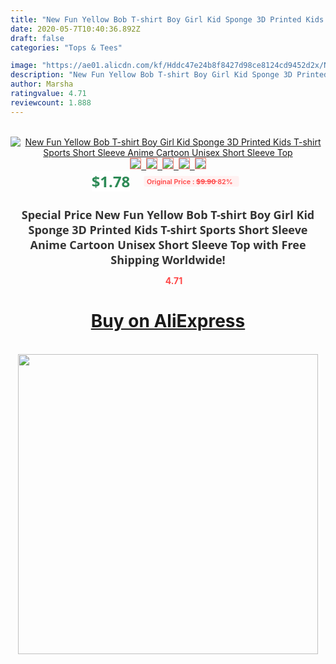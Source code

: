 ```yaml
---
title: "New Fun Yellow Bob T-shirt Boy Girl Kid Sponge 3D Printed Kids T-shirt Sports Short Sleeve Anime Cartoon Unisex Short Sleeve Top"
date: 2020-05-7T10:40:36.892Z
draft: false
categories: "Tops & Tees"

image: "https://ae01.alicdn.com/kf/Hddc47e24b8f8427d98ce8124cd9452d2x/New-Fun-Yellow-Bob-T-shirt-Boy-Girl-Kid-Sponge-3D-Printed-Kids-T-shirt-Sports.jpg"
description: "New Fun Yellow Bob T-shirt Boy Girl Kid Sponge 3D Printed Kids T-shirt Sports Short Sleeve Anime Cartoon Unisex Short Sleeve Top"
author: Marsha
ratingvalue: 4.71
reviewcount: 1.888
---
```

<br>
<div style="text-align: center;">
<a href="https://s.click.aliexpress.com/e/_A1onSl" target="_blank" rel="nofollow noopener noreferrer"><img alt="New Fun Yellow Bob T-shirt Boy Girl Kid Sponge 3D Printed Kids T-shirt Sports Short Sleeve Anime Cartoon Unisex Short Sleeve Top" class="magnifier-image" src="https://ae01.alicdn.com/kf/Hddc47e24b8f8427d98ce8124cd9452d2x/New-Fun-Yellow-Bob-T-shirt-Boy-Girl-Kid-Sponge-3D-Printed-Kids-T-shirt-Sports.jpg_640x640.jpg">
<br>
<img style="border:1px solid salmon" src="https://ae01.alicdn.com/kf/Hddc47e24b8f8427d98ce8124cd9452d2x/New-Fun-Yellow-Bob-T-shirt-Boy-Girl-Kid-Sponge-3D-Printed-Kids-T-shirt-Sports.jpg_120x120.jpg">&nbsp;&nbsp;<img style="border:1px solid salmon" src="https://ae01.alicdn.com/kf/He091b7b33ef34efc9047926677457f04e/New-Fun-Yellow-Bob-T-shirt-Boy-Girl-Kid-Sponge-3D-Printed-Kids-T-shirt-Sports.jpg_120x120.jpg">&nbsp;&nbsp;<img style="border:1px solid salmon" src="https://ae01.alicdn.com/kf/Hd353760779bf455a9fa69e8c0590b5e95/New-Fun-Yellow-Bob-T-shirt-Boy-Girl-Kid-Sponge-3D-Printed-Kids-T-shirt-Sports.jpg_120x120.jpg">&nbsp;&nbsp;<img style="border:1px solid salmon" src="https://ae01.alicdn.com/kf/Hccf2b97674da4f5f947022114ff1d2d6H/New-Fun-Yellow-Bob-T-shirt-Boy-Girl-Kid-Sponge-3D-Printed-Kids-T-shirt-Sports.jpg_120x120.jpg">&nbsp;&nbsp;<img style="border:1px solid salmon" src="https://ae01.alicdn.com/kf/H5c9f5e31a10442149a6bf213a359b159V/New-Fun-Yellow-Bob-T-shirt-Boy-Girl-Kid-Sponge-3D-Printed-Kids-T-shirt-Sports.jpg_120x120.jpg"></a></div><br0>
<div style="text-align: center;"><span style="background-color: white; border: 0px; box-sizing: border-box; color: seagreen; display: inline-block; font-family: &quot;open sans&quot; , &quot;arial&quot; , &quot;helvetica&quot; , sans-serif , &quot;heiti&quot;; font-size: 24px; font-stretch: inherit; font-weight: 700; line-height: inherit; margin: 0px 10px 0px 0px; padding: 0px; vertical-align: middle;">$1.78 </span>
<span style="background: rgb(255 , 241 , 241); border-radius: 3px; border: 0px; box-sizing: border-box; color: #ff4747; display: inline-block; font-family: inherit; font-size: 12px; font-stretch: inherit; font-style: inherit; font-variant: inherit; font-weight: 600; line-height: inherit; margin: 0px; padding: 2px 5px; transform: scale(0.9); vertical-align: middle;">Original Price : <b style="text-decoration: line-through;">$9.90 </b> 82%&nbsp;&nbsp;</span></div>
<h1 style="color: #333333; display: inline-block; font-family: &quot;open sans&quot; , &quot;arial&quot; , &quot;helvetica&quot; , sans-serif , &quot;heiti&quot;; font-size: 18px; font-stretch: inherit; font-weight: 700; text-align: center;">Special Price New Fun Yellow Bob T-shirt Boy Girl Kid Sponge 3D Printed Kids T-shirt Sports Short Sleeve Anime Cartoon Unisex Short Sleeve Top with Free Shipping Worldwide!</h1>
<div style="color: #ff4747; text-align: center;">
<img src="https://4.bp.blogspot.com/-M0ZcTcb-5uY/XleCXlxnR4I/AAAAAAAAAEc/OrjgMkXV1oMQFaCRZj5HQwOCBcu3w1FegCPcBGAYYCw/s1600/star.png" style="height: 15px;">&nbsp;<b>4.71</b></div>
<div class="button_cont" align="center"><a class="buynow_a" href="https://s.click.aliexpress.com/e/_A1onSl" target="_blank" rel="nofollow noopener noreferrer"><H1>Buy on AliExpress</H1></a></div><br>
<div class="separator" style="clear: both; text-align: center;">
<img src="https://lh3.googleusercontent.com/-pTy5HemUv9M/XlePHvY0dAI/AAAAAAAAAE4/0nX5iRUoIWY8eMW9Dpxeirr157OZliDIgCLcBGAsYHQ/s1600/badge.gif" width="480">
</div>
